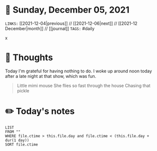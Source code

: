 # 📅 Sunday, December 05, 2021
`LINKS:` [[2021-12-04|previous]] // [[2021-12-06|next]] // [[2021-12 December|month]] // [[journal]] 
`TAGS:` #daily

x
# 💭 Thoughts
Today I'm grateful for having nothing to do. I woke up around noon today after a late night at that show, which was fun. 

> Little mimi mouse
She flies so fast through the house
Chasing that pickle


# ✏️ Today's notes
```dataview
LIST 
FROM ""
WHERE file.ctime > this.file.day and file.ctime < (this.file.day + dur(1 day))
SORT file.ctime
```
